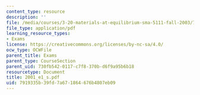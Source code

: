 ```yaml
---
content_type: resource
description: ''
file: /media/courses/3-20-materials-at-equilibrium-sma-5111-fall-2003/7919335b39fd7a671864676b4807eb09_2001_e1_s.pdf
file_type: application/pdf
learning_resource_types:
- Exams
license: https://creativecommons.org/licenses/by-nc-sa/4.0/
ocw_type: OCWFile
parent_title: Exams
parent_type: CourseSection
parent_uid: 730fb542-0117-c7f8-370b-d6f9a95b6b18
resourcetype: Document
title: 2001_e1_s.pdf
uid: 7919335b-39fd-7a67-1864-676b4807eb09
---
```

